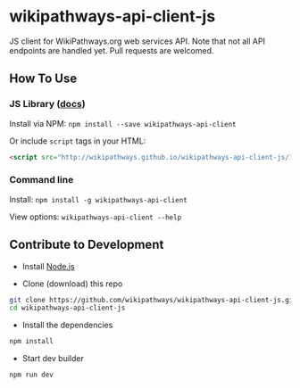 wikipathways-api-client-js
==============

JS client for WikiPathways.org web services API. Note that not all API endpoints are handled yet. Pull requests are welcomed.

## How To Use

### JS Library ([docs](http://wikipathways.github.io/wikipathways-api-client-js/1.1.0/docs))
Install via NPM:
`npm install --save wikipathways-api-client`

Or include `script` tags in your HTML:
```html
<script src="http://wikipathways.github.io/wikipathways-api-client-js/1.1.0/dist/bundle.min.js"></script>
```

### Command line
Install: `npm install -g wikipathways-api-client`

View options: `wikipathways-api-client --help`

## Contribute to Development

* Install [Node.js](https://nodejs.org/)

* Clone (download) this repo
```bash
git clone https://github.com/wikipathways/wikipathways-api-client-js.git
cd wikipathways-api-client-js
```
* Install the dependencies
```bash
npm install
```

* Start dev builder
```bash
npm run dev
```
